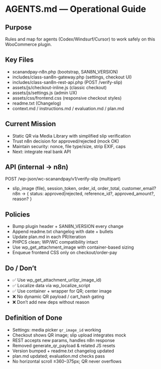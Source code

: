 # AGENTS.md — Operational Guide

## Purpose
Rules and map for agents (Codex/Windsurf/Cursor) to work safely on this WooCommerce plugin.

## Key Files
- scanandpay-n8n.php (bootstrap, SAN8N_VERSION)
- includes/class-san8n-gateway.php (settings, checkout UI)
- includes/class-san8n-rest-api.php (POST /verify-slip)
- assets/js/checkout-inline.js (classic checkout)
- assets/js/settings.js (admin UX)
- assets/css/frontend.css (responsive checkout styles)
- readme.txt (Changelog)
- context.md / instructions.md / evaluation.md / plan.md

## Current Mission
- Static QR via Media Library with simplified slip verification
- Trust n8n decision for approved/rejected (mock OK)
- Maintain security: nonce, file type/size, strip EXIF, caps
- Next: integrate real bank API

## API (internal → n8n)
POST /wp-json/wc-scanandpay/v1/verify-slip  (multipart)
- slip_image (file), session_token, order_id, order_total, customer_email?
n8n → { status: approved|rejected, reference_id?, approved_amount?, reason? }

## Policies
- Bump plugin header + SAN8N_VERSION every change
- Append readme.txt changelog with date + bullets
- Update plan.md in each PR/iteration
- PHPCS clean; WP/WC compatibility intact
- Use wp_get_attachment_image with container-based sizing
- Enqueue frontend CSS only on checkout/order-pay

## Do / Don’t
- ✅ Use wp_get_attachment_url(qr_image_id)
- ✅ Localize data via wp_localize_script
- ✅ Use container + wrapper for QR; center image
- ❌ No dynamic QR payload / cart_hash gating
- ❌ Don’t add new deps without reason

## Definition of Done
- Settings: media picker `qr_image_id` working
- Checkout shows QR image; slip upload integrates mock
- REST accepts new params, handles n8n response
- Removed generate_qr_payload & related JS resets
- Version bumped + readme.txt changelog updated
- plan.md updated; evaluation.md checks pass
- No horizontal scroll ≤360–375px; QR never overflows
